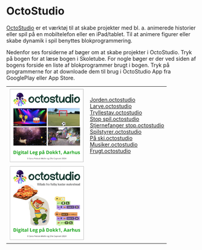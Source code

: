 # OctoStudio
<a href="https://octostudio.org/en/" target="_blank">OctoStudio</a> er et værktøj til at skabe projekter med bl. a. animerede historier eller spil på en mobiltelefon eller en iPad/tablet. Til at animere figurer eller skabe dynamik i spil benyttes blokprogrammering. 

Nedenfor ses forsiderne af bøger om at skabe projekter i OctoStudio. 
Tryk på bogen for at læse bogen i Skoletube. For nogle bøger er der ved siden af bogens forside en liste af blokprogrammer brugt i bogen. Tryk på programmerne for at downloade dem til brug i 
OctoStudio App fra GooglePlay eller App Store.
<table>
  <tr>
    <td>
      <a href="https://read.bookcreator.com/wrToTHuZFwS2G-jisbgkwLQWjcL9JgZ46ZobJpdKivc/rc4fDuMxRnidCn0T6XO1Rg" target="_blank">
      <img src="KomIgang.png" alt="OctoStudio" width="200"></a>
    </td>
    <td>
      <a href="https://ocaprani.github.io/OctoStudio/Jorden.octostudio" target="_blank" download>Jorden.octostudio</a><br>
      <a href="https://ocaprani.github.io/OctoStudio/Larve.octostudio" target="_blank" download>Larve.octostudio</a><br> 
      <a href="https://ocaprani.github.io/OctoStudio/Tryllestav.octostudio" target="_blank" download>Tryllestav.octostudio</a><br> 
      <a href="https://ocaprani.github.io/OctoStudio/Stop spil.octostudio" target="_blank" download>Stop spil.octostudio</a><br> 
      <a href="https://ocaprani.github.io/OctoStudio/Sternefanger stop.octostudio" target="_blank" download>Stjernefanger stop.octostudio</a><br> 
      <a href="https://ocaprani.github.io/OctoStudio/Spilstyrer.octostudio" target="_blank" download>Spilstyrer.octostudio</a><br> 
      <a href="https://ocaprani.github.io/OctoStudio/På ski.octostudio" target="_blank" download>På ski.octostudio</a><br> 
      <a href="https://ocaprani.github.io/OctoStudio/Musiker.octostudio" target="_blank" download>Musiker.octostudio</a><br> 
      <a href="https://ocaprani.github.io/OctoStudio/Frugt.octostudio" target="_blank" download>Frugt.octostudio</a><br> 
    </td>
    <tr></tr>
    <td>
      <a href="https://www.skoletube.dk/video/7035103/98d8e58d4e3286e3bb089ebae9f91481" target="_blank">
      <img src="Villads.png" alt="Villads fra Valby" width="200"></a>
    </td>
    <td>
      <a href="https://ocaprani.github.io/SPIKE Prime/DJSPIKE/Toner.llsp3" target="_blank" download></a><br> 
    </td>
  </tr>
</table>
